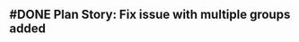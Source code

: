 ## #DONE Plan Story: Fix issue with multiple groups added
<!-- 
#task
created:2023-11-15T22:53:08.386Z
group:"Ungrouped Tasks"
story-id:Plan-a-story
task-id:3m2TF
order:0
completed:2023-11-16T19:39:22.583Z
archived:true
archivedAt:2024-10-30T22:38:06-04:00
originalPath:backlog/stories/Plan-a-story/tasks/Plan-Story-Fix-issue-with-multiple-groups-added.md
originalLine:1
-->


